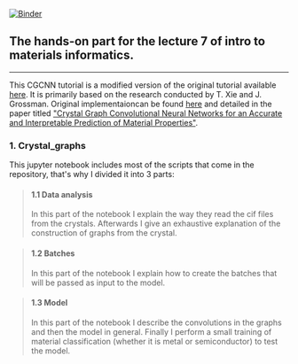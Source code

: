 [![Binder](https://mybinder.org/badge_logo.svg)](https://mybinder.org/v2/gh/geonda/CGCNN_tutorial_lecture7.git/HEAD)

## The hands-on part for the lecture 7 of intro to materials informatics. 
---

This CGCNN tutorial is a modified version of the original tutorial available [here](https://github.com/Diego-2504/CGCNN_tutorial). It is primarily based on the research conducted by T. Xie and J. Grossman. Original implementaioncan be found [here](https://github.com/txie-93/cgcnn) and detailed in the paper titled ["Crystal Graph Convolutional Neural Networks for an Accurate and Interpretable Prediction of Material Properties"](https://arxiv.org/abs/1710.10324).

### 1. Crystal_graphs
This jupyter notebook includes most of the scripts that come in the repository, that's why I divided it into 3 parts:

> #### 1.1 Data analysis
> In this part of the notebook I explain the way they read the cif files from the crystals.
> Afterwards I give an exhaustive explanation of the construction of graphs from the crystal.

> #### 1.2 Batches
> In this part of the notebook I explain how to create the batches that 
> will be passed as input to the model.

> #### 1.3 Model
> In this part of the notebook I describe the convolutions in the graphs and then the model in general.
> Finally I perform a small training of material classification (whether it is metal or semiconductor) to test the model.

